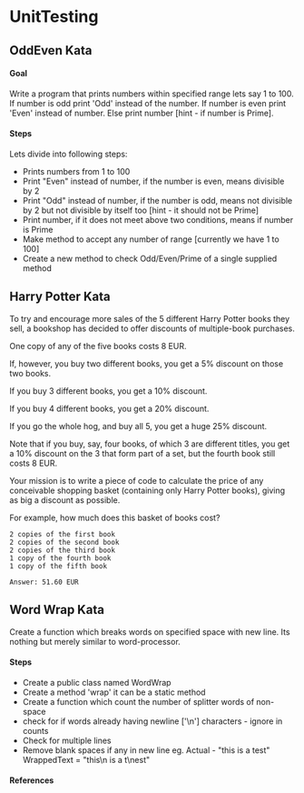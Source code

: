 # UnitTesting

## OddEven Kata

#### Goal

Write a program that prints numbers within specified range lets say 1 to 100.
If number is odd print 'Odd' instead of the number.
If number is even print 'Even' instead of number.
Else print number [hint - if number is Prime].

#### Steps

Lets divide into following steps:
* Prints numbers from 1 to 100
* Print "Even" instead of number, if the number is even, means divisible by 2
* Print "Odd" instead of number, if the number is odd, means not divisible by 2 but not divisible by itself too [hint - it should not be Prime]
* Print number, if it does not meet above two conditions, means if number is Prime
* Make method to accept any number of range [currently  we have 1 to 100]
* Create a new method to check Odd/Even/Prime of a single supplied method


## Harry Potter Kata

To try and encourage more sales of the 5 different Harry
Potter books they sell, a bookshop has decided to offer
discounts of multiple-book purchases.

One copy of any of the five books costs 8 EUR.

If, however, you buy two different books, you get a 5%
discount on those two books.

If you buy 3 different books, you get a 10% discount.

If you buy 4 different books, you get a 20% discount.

If you go the whole hog, and buy all 5, you get a huge 25%
	discount.

Note that if you buy, say, four books, of which 3 are
	different titles, you get a 10% discount on the 3 that
	form part of a set, but the fourth book still costs 8 EUR.

Your mission is to write a piece of code to calculate the
	price of any conceivable shopping basket (containing only
	Harry Potter books), giving as big a discount as possible.

For example, how much does this basket of books cost?

	2 copies of the first book
	2 copies of the second book
	2 copies of the third book
	1 copy of the fourth book
	1 copy of the fifth book

	Answer: 51.60 EUR
  
## Word Wrap Kata

Create a function which breaks words on specified space with new line. Its nothing but merely similar to word-processor.

#### Steps

* Create a public class named WordWrap
* Create a method 'wrap' it can be a static method
* Create a function which count the number of splitter words of non-space
* check for if words already having newline ['\n'] characters - ignore in counts
* Check for multiple lines
* Remove blank spaces if any in new line eg. Actual - "this is a test" WrappedText = "this\n is a t\nest"

#### References
